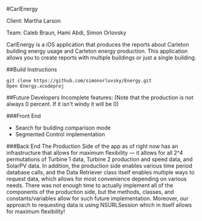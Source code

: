 #CarlEnergy

Client: Martha Larson

Team: Caleb Braun, Hami Abdi, Simon Orlovsky

CarlEnergy is a iOS application that produces the reports about Carleton building energy usage and Carleton energy production. This application allows you to create reports with multiple buildings or just a single building.

##Build Instructions
```
git clone https://github.com/simonorlovsky/Energy.git
Open Energy.xcodeproj
```

##Future Developers
Incomplete features:
(Note that the production is not always 0 percent. If it isn't windy it will be 0)

###Front End
- Search for building comparison mode
- Segmented Control implementation

###Back End
The Production Side of the app as of right now has an infrastructure that allows for maximum flexibility — it allows for all 2^4 permutations of Turbine 1 data, Turbine 2 production and speed data, and SolarPV data. In addition, the production side enables various time period database calls, and the Data Retriever class itself enables multiple ways to request data, which allows for most convenience depending on various needs. There was not enough time to actually implement all of the components of the production side, but the methods, classes, and constants/variables allow for such future implementation. Moreover, our approach to requesting data is using NSURLSession which in itself allows for maximum flexibility!
